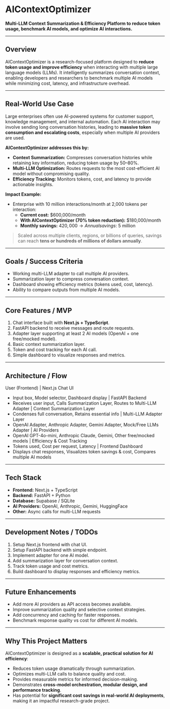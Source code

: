 # AIContextOptimizer
**Multi-LLM Context Summarization &amp; Efficiency Platform to reduce token usage, benchmark AI models, and optimize AI interactions.**

---

## Overview
AIContextOptimizer is a research-focused platform designed to **reduce token usage and improve efficiency** when interacting with multiple large language models (LLMs). It intelligently summarizes conversation context, enabling developers and researchers to benchmark multiple AI models while minimizing cost, latency, and infrastructure overhead.

---

## Real-World Use Case
Large enterprises often use AI-powered systems for customer support, knowledge management, and internal automation. Each AI interaction may involve sending long conversation histories, leading to **massive token consumption and escalating costs**, especially when multiple AI providers are used.

**AIContextOptimizer addresses this by:**
- **Context Summarization:** Compresses conversation histories while retaining key information, reducing token usage by 50–80%.  
- **Multi-LLM Optimization:** Routes requests to the most cost-efficient AI model without compromising quality.  
- **Efficiency Tracking:** Monitors tokens, cost, and latency to provide actionable insights.

**Impact Example:**  
- Enterprise with 10 million interactions/month at 2,000 tokens per interaction:  
  - **Current cost:** $600,000/month  
  - **With AIContextOptimizer (70% token reduction):** $180,000/month  
  - **Monthly savings:** $420,000 → Annual savings: ~$5 million  

> Scaled across multiple clients, regions, or billions of queries, savings can reach **tens or hundreds of millions of dollars annually**.

---

## Goals / Success Criteria
- Working multi-LLM adapter to call multiple AI providers.  
- Summarization layer to compress conversation context.  
- Dashboard showing efficiency metrics (tokens used, cost, latency).  
- Ability to compare outputs from multiple AI models.

---

## Core Features / MVP
1. Chat interface built with **Next.js + TypeScript**.  
2. FastAPI backend to receive messages and route requests.  
3. Adapter layer supporting at least 2 AI models (OpenAI + one free/mocked model).  
4. Basic context summarization layer.  
5. Token and cost tracking for each AI call.  
6. Simple dashboard to visualize responses and metrics.

---

## Architecture / Flow

User (Frontend)
   |
Next.js Chat UI
- Input box, Model selector, Dashboard display
   |
FastAPI Backend
- Receives user input, Calls Summarization Layer, Routes to Multi-LLM Adapter
   |
Context Summarization Layer
- Condenses full conversation, Retains essential info
   |
Multi-LLM Adapter Layer
- OpenAI Adapter, Anthropic Adapter, Gemini Adapter, Mock/Free LLMs Adapter
   |
AI Providers
- OpenAI GPT-4o-mini, Anthropic Claude, Gemini, Other free/mocked models
   |
Efficiency & Cost Tracking
- Tokens used, Cost per request, Latency
   |
Frontend Dashboard
- Displays chat responses, Visualizes token savings & cost, Compares multiple AI models


---

## Tech Stack
- **Frontend:** Next.js + TypeScript  
- **Backend:** FastAPI + Python  
- **Database:** Supabase / SQLite  
- **AI Providers:** OpenAI, Anthropic, Gemini, HuggingFace  
- **Other:** Async calls for multi-LLM requests  

---

## Development Notes / TODOs
1. Setup Next.js frontend with chat UI.  
2. Setup FastAPI backend with simple endpoint.  
3. Implement adapter for one AI model.  
4. Add summarization layer for conversation context.  
5. Track token usage and cost metrics.  
6. Build dashboard to display responses and efficiency metrics.  

---

## Future Enhancements
- Add more AI providers as API access becomes available.  
- Improve summarization quality and selective context strategies.  
- Add concurrency and caching for faster responses.  
- Benchmark response quality vs cost for different AI models.  

---

## Why This Project Matters
AIContextOptimizer is designed as a **scalable, practical solution for AI efficiency**:  
- Reduces token usage dramatically through summarization.  
- Optimizes multi-LLM calls to balance quality and cost.  
- Provides measurable metrics for informed decision-making.  
- Demonstrates **cross-model orchestration, modular design, and performance tracking**.  
- Has potential for **significant cost savings in real-world AI deployments**, making it an impactful research-grade project.
